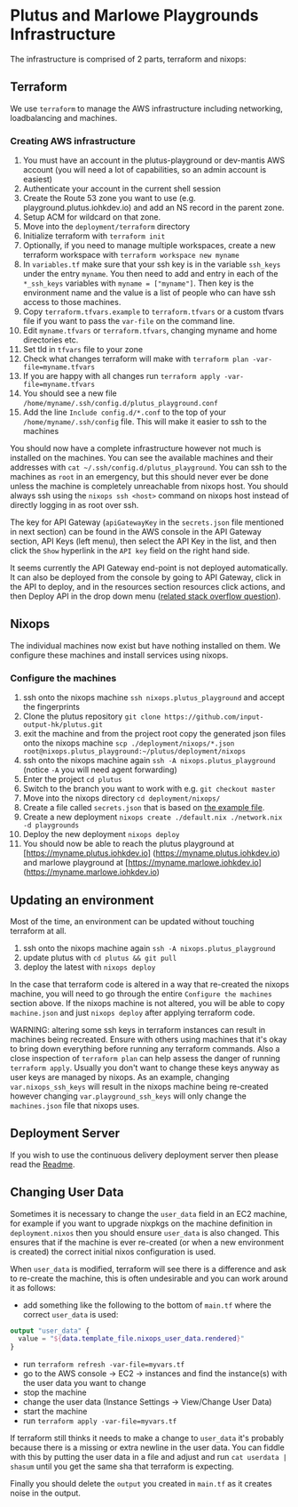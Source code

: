 # Plutus and Marlowe Playgrounds Infrastructure

The infrastructure is comprised of 2 parts, terraform and nixops:

## Terraform

We use `terraform` to manage the AWS infrastructure including networking, loadbalancing and machines.

### Creating AWS infrastructure

1. You must have an account in the plutus-playground or dev-mantis AWS account (you will need a lot of capabilities, so an admin account is easiest)
2. Authenticate your account in the current shell session
3. Create the Route 53 zone you want to use (e.g. playground.plutus.iohkdev.io) and add an NS record in the parent zone.
4. Setup ACM for wildcard on that zone.
5. Move into the `deployment/terraform` directory
6. Initialize terraform with `terraform init`
7. Optionally, if you need to manage multiple workspaces, create a new terraform workspace with `terraform workspace new myname`
8. In `variables.tf` make sure that your ssh key is in the variable `ssh_keys` under the entry `myname`. You then need to add and entry in each of the `*_ssh_keys` variables with `myname = ["myname"]`. Then key is the environment name and the value is a list of people who can have ssh access to those machines.
9. Copy `terraform.tfvars.example` to `terraform.tfvars` or a custom tfvars file if you want to pass the `var-file` on the command line.
10. Edit `myname.tfvars` or `terraform.tfvars`, changing myname and home directories etc.
11. Set tld in `tfvars` file to your zone
12. Check what changes terraform will make with `terraform plan -var-file=myname.tfvars`
13. If you are happy with all changes run `terraform apply -var-file=myname.tfvars`
14. You should see a new file `/home/myname/.ssh/config.d/plutus_playground.conf`
15. Add the line `Include config.d/*.conf` to the top of your `/home/myname/.ssh/config` file. This will make it easier to ssh to the machines

You should now have a complete infrastructure however not much is installed on the machines. You can see the available machines and their addresses with `cat ~/.ssh/config.d/plutus_playground`. You can ssh to the machines as `root` in an emergency, but this should never ever be done unless the machine is completely unreachable from
nixops host. You should always ssh using the `nixops ssh <host>` command on nixops host instead of directly logging in as root over ssh.

The key for API Gateway (`apiGatewayKey` in the `secrets.json` file mentioned in next section) can be found in the AWS console in the API Gateway section, API Keys (left menu), then select the API Key in the list, and then click the `Show` hyperlink in the `API key` field on the right hand side.

It seems currently the API Gateway end-point is not deployed automatically. It can also be deployed from the console by going to API Gateway, click in the API to deploy, and in the resources section resources click actions, and then Deploy API in the drop down menu ([related stack overflow question](https://stackoverflow.com/questions/38910937/terraform-not-deploying-api-gateway-stage)).

## Nixops

The individual machines now exist but have nothing installed on them. We configure these machines and install services using nixops.

### Configure the machines

1. ssh onto the nixops machine `ssh nixops.plutus_playground` and accept the fingerprints
2. Clone the plutus repository `git clone https://github.com/input-output-hk/plutus.git`
3. exit the machine and from the project root copy the generated json files onto the nixops machine `scp ./deployment/nixops/*.json root@nixops.plutus_playground:~/plutus/deployment/nixops`
4. ssh onto the nixops machine again `ssh -A nixops.plutus_playground` (notice `-A` you will need agent forwarding)
5. Enter the project `cd plutus`
6. Switch to the branch you want to work with e.g. `git checkout master`
7. Move into the nixops directory `cd deployment/nixops/`
8. Create a file called `secrets.json` that is based on [the example file](./nixops/secrets.json.example).
9. Create a new deployment `nixops create ./default.nix ./network.nix -d playgrounds`
10. Deploy the new deployment `nixops deploy`
11. You should now be able to reach the plutus playground at [https://myname.plutus.iohkdev.io] (https://myname.plutus.iohkdev.io) and marlowe playground at [https://myname.marlowe.iohkdev.io] (https://myname.marlowe.iohkdev.io)

## Updating an environment

Most of the time, an environment can be updated without touching terraform at all.

1. ssh onto the nixops machine again `ssh -A nixops.plutus_playground`
2. update plutus with `cd plutus && git pull`
3. deploy the latest with `nixops deploy`

In the case that terraform code is altered in a way that re-created the nixops machine, you will need to go through the entire `Configure the machines` section above. If the nixops machine is not altered, you will be able to copy `machine.json` and just `nixops deploy` after applying terraform code.

WARNING: altering some ssh keys in terraform instances can result in machines being recreated. Ensure with others using machines that it's okay to bring down everything before running any terraform commands. Also a close inspection of `terraform plan` can help assess the danger of running `terraform apply`. Usually you don't want to change these keys anyway as user keys are managed by nixops. As an example, changing `var.nixops_ssh_keys` will result in the nixops machine being re-created however changing `var.playground_ssh_keys` will only change the `machines.json` file that nixops uses.

## Deployment Server

If you wish to use the continuous delivery deployment server then please read the [Readme](../deployment-server/README.md).

## Changing User Data

Sometimes it is necessary to change the `user_data` field in an EC2 machine, for example if you want to upgrade nixpkgs on the machine definition in `deployment.nixos` then you should ensure `user_data` is also changed. This ensures that if the machine is ever re-created (or when a new environment is created) the correct initial nixos configuration is used.

When `user_data` is modified, terraform will see there is a difference and ask to re-create the machine, this is often undesirable and you can work around it as follows:

* add something like the following to the bottom of `main.tf` where the correct `user_data` is used:

```terraform
output "user_data" {
  value = "${data.template_file.nixops_user_data.rendered}"
}
```

* run `terraform refresh -var-file=myvars.tf`
* go to the AWS console -> EC2 -> instances and find the instance(s) with the user data you want to change
* stop the machine
* change the user data (Instance Settings -> View/Change User Data)
* start the machine
* run `terraform apply -var-file=myvars.tf`

If terraform still thinks it needs to make a change to `user_data` it's probably because there is a missing or extra newline in the user data. You can fiddle with this by putting the user data in a file and adjust and run `cat userdata | shasum` until you get the same sha that terraform is expecting.

Finally you should delete the `output` you created in `main.tf` as it creates noise in the output.